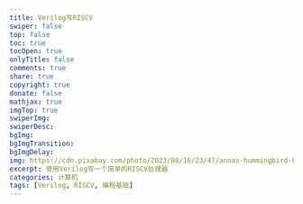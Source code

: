 ```yaml
---
title: Verilog写RISCV
swiper: false
top: false
toc: true
tocOpen: true
onlyTitle: false
comments: true
share: true
copyright: true
donate: false
mathjax: true
imgTop: true
swiperImg:
swiperDesc:
bgImg:
bgImgTransition:
bgImgDelay:
img: https://cdn.pixabay.com/photo/2023/08/16/23/47/annas-hummingbird-8195148_1280.jpg
excerpt: 使用Verilog写一个简单的RISCV处理器
categories: 计算机
tags: [Verilog, RISCV, 编程基础]
---
```


